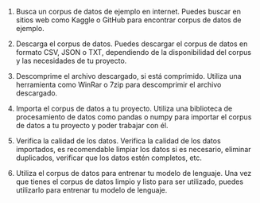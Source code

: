 1.  Busca un corpus de datos de ejemplo en internet. Puedes buscar en sitios web como Kaggle o GitHub para encontrar corpus de datos de ejemplo.
    
2.  Descarga el corpus de datos. Puedes descargar el corpus de datos en formato CSV, JSON o TXT, dependiendo de la disponibilidad del corpus y las necesidades de tu proyecto.
    
3.  Descomprime el archivo descargado, si está comprimido. Utiliza una herramienta como WinRar o 7zip para descomprimir el archivo descargado.
    
4.  Importa el corpus de datos a tu proyecto. Utiliza una biblioteca de procesamiento de datos como pandas o numpy para importar el corpus de datos a tu proyecto y poder trabajar con él.
    
5.  Verifica la calidad de los datos. Verifica la calidad de los datos importados, es recomendable limpiar los datos si es necesario, eliminar duplicados, verificar que los datos estén completos, etc.
    
6.  Utiliza el corpus de datos para entrenar tu modelo de lenguaje. Una vez que tienes el corpus de datos limpio y listo para ser utilizado, puedes utilizarlo para entrenar tu modelo de lenguaje.